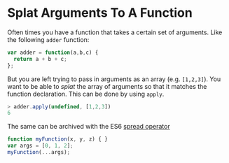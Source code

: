 # Splat Arguments To A Function

Often times you have a function that takes a certain set of arguments. Like
the following `adder` function:

```javascript
var adder = function(a,b,c) {
  return a + b + c;
};
```

But you are left trying to pass in arguments as an array (e.g. `[1,2,3]`).
You want to be able to *splat* the array of arguments so that it matches the
function declaration. This can be done by using `apply`.

```javascript
> adder.apply(undefined, [1,2,3])
6
```

The same can be archived with the ES6 [spread operator](https://developer.mozilla.org/en-US/docs/Web/JavaScript/Reference/Operators/Spread_operator)

```javascript
function myFunction(x, y, z) { }
var args = [0, 1, 2];
myFunction(...args);
```

